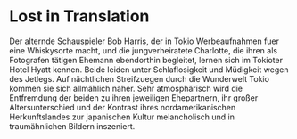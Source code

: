 ﻿# Lost in Translation

Der alternde Schauspieler Bob Harris, der in Tokio Werbeaufnahmen fuer eine Whiskysorte macht, und die jungverheiratete Charlotte, die ihren als Fotografen tätigen Ehemann ebendorthin begleitet, lernen sich im Tokioter Hotel Hyatt kennen. 
Beide leiden unter Schlaflosigkeit und Müdigkeit wegen des Jetlegs. Auf nächtlichen Streifzuegen durch die Wunderwelt Tokio kommen sie sich allmählich näher.
Sehr atmosphärisch wird die Entfremdung der beiden zu ihren jeweiligen Ehepartnern, ihr großer Altersunterschied und der Kontrast ihres nordamerikanischen Herkunftslandes zur japanischen Kultur melancholisch und in traumähnlichen Bildern inszeniert. 
